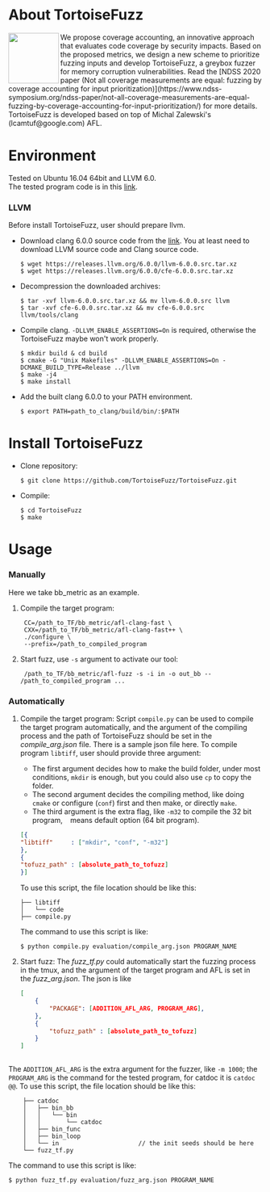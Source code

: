 #  About TortoiseFuzz

<img align="left" src="logo.jpg" width=100>
We propose coverage accounting, an innovative approach that evaluates code coverage by security impacts. Based on the proposed metrics, we design a new scheme to prioritize fuzzing inputs and develop TortoiseFuzz, a greybox fuzzer for memory corruption vulnerabilities. 
Read the [NDSS 2020 paper (Not all coverage measurements are equal: fuzzing by coverage accounting for input prioritization)](https://www.ndss-symposium.org/ndss-paper/not-all-coverage-measurements-are-equal-fuzzing-by-coverage-accounting-for-input-prioritization/) for more details. TortoiseFuzz is developed based on top of Michal Zalewski's  (lcamtuf@google.com) AFL.

# Environment
Tested on Ubuntu 16.04 64bit and LLVM 6.0.  
The tested program code is in this [link](https://drive.google.com/open?id=1y9DqUCIt0TwS1hJ9TPp7OGtrnK60aP4J).

### LLVM
Before install TortoiseFuzz, user should prepare llvm.
- Download clang 6.0.0 source code from the [link](http://releases.llvm.org/download.html). You at least need to download LLVM source code and Clang source code. 
    ```
    $ wget https://releases.llvm.org/6.0.0/llvm-6.0.0.src.tar.xz
    $ wget https://releases.llvm.org/6.0.0/cfe-6.0.0.src.tar.xz
    ```
- Decompression the downloaded archives:
    ```
    $ tar -xvf llvm-6.0.0.src.tar.xz && mv llvm-6.0.0.src llvm
    $ tar -xvf cfe-6.0.0.src.tar.xz && mv cfe-6.0.0.src llvm/tools/clang
    ```
- Compile clang. `-DLLVM_ENABLE_ASSERTIONS=On` is required, otherwise the TortoiseFuzz maybe won't work properly.
    ```
    $ mkdir build & cd build
    $ cmake -G "Unix Makefiles" -DLLVM_ENABLE_ASSERTIONS=On -DCMAKE_BUILD_TYPE=Release ../llvm
    $ make -j4
    $ make install
    ```
- Add the built clang 6.0.0 to your PATH environment.
    ```
    $ export PATH=path_to_clang/build/bin/:$PATH
    ```

# Install TortoiseFuzz
- Clone repository:
    ```
    $ git clone https://github.com/TortoiseFuzz/TortoiseFuzz.git
    ```
- Compile:
    ```
    $ cd TortoiseFuzz
    $ make
    ```

# Usage
### Manually
Here we take bb_metric as an example.
1. Compile the target program:
   ```
    CC=/path_to_TF/bb_metric/afl-clang-fast \
    CXX=/path_to_TF/bb_metric/afl-clang-fast++ \
    ./configure \
    --prefix=/path_to_compiled_program
   ```
2. Start fuzz, use `-s` argument to activate our tool:
   ```
    /path_to_TF/bb_metric/afl-fuzz -s -i in -o out_bb -- /path_to_compiled_program ...
   ```

### Automatically
1. Compile the target program:
    Script `compile.py` can be used to compile the target program automatically, and the argument of the compiling process and the path of TortoiseFuzz should be set in the *compile_arg.json* file. There is a sample json file here. To compile program `libtiff`, user should provide three argument:
    - The first argument decides how to make the build folder, under most conditions, `mkdir` is enough, but you could also use `cp` to copy the folder.
    - The second argument decides the compiling method, like doing `cmake` or configure (`conf`) first and then make, or directly `make`. 
    - The third argument is the extra flag, like `-m32` to compile the 32 bit program, ` ` means default option (64 bit program). 
    
    ```json
    [{
    "libtiff"     : ["mkdir", "conf", "-m32"]
    },
    {
    "tofuzz_path" : [absolute_path_to_tofuzz]
    }]
    ```

    To use this script, the file location should be like this:  

    ```
    ├── libtiff
    │   └── code
    ├── compile.py
    ```

    The command to use this script is like:

    ```
    $ python compile.py evaluation/compile_arg.json PROGRAM_NAME
    ```

2. Start fuzz:
The *fuzz_tf.py* could automatically start the fuzzing process in the tmux, and the argument of the target program and AFL is set in the *fuzz_arg.json*.
The json is like 
    ```json
    [
        {
            "PACKAGE": [ADDITION_AFL_ARG, PROGRAM_ARG], 
        },
        {
            "tofuzz_path" : [absolute_path_to_tofuzz]
        }
    ]
        
    ```
The `ADDITION_AFL_ARG` is the extra argument for the fuzzer, like `-m 1000`; the `PROGRAM_ARG` is the command for the tested program, for catdoc it is `catdoc @@`.
To use this script, the file location should be like this:  

```
    ├── catdoc
    │   ├── bin_bb
    │   │   └── bin
    │   │       └── catdoc
    │   ├── bin_func     
    │   ├── bin_loop     
    │   └── in                      // the init seeds should be here
    └── fuzz_tf.py
```

The command to use this script is like:

```
$ python fuzz_tf.py evaluation/fuzz_arg.json PROGRAM_NAME
```
